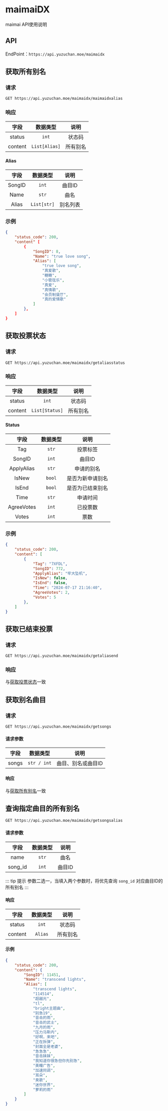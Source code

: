 # maimaiDX

maimai API使用说明

## API

EndPoint：`https://api.yuzuchan.moe/maimaidx`

## 获取所有别名

### 请求

```http
GET https://api.yuzuchan.moe/maimaidx/maimaidxalias
```

### 响应

|   字段                 |          数据类型           |         说明          |
| :-------------------:  | :-----------------------: | :--------------------:  |
|   status               |            `int`           |         状态码         |
|   content              |        `List[Alias]`       |        所有别名         |

#### Alias

|   字段                 |         数据类型           |         说明          |
| :-------------------:  | :-----------------------: | :--------------------: |
|   SongID               |          `int`            |         曲目ID         |
|   Name                 |          `str`            |          曲名          |
|   Alias                |        `List[str]`        |        别名列表         |

### 示例

```json
{
    "status_code": 200,
    "content" [
        {
            "SongID": 8,
            "Name": "true love song",
            "Alias": [
                "true love song",
                "真爱歌",
                "糖糖",
                "小管弦乐",
                "真爱",
                "真情歌",
                "会员制餐厅",
                "真的爱情歌"
            ]
        },
    ]
}
```

## 获取投票状态

### 请求

```http
GET https://api.yuzuchan.moe/maimaidx/getaliasstatus
```

### 响应

|   字段                 |         数据类型           |         说明          |
| :-------------------:  | :-----------------------: | :--------------------:  |
|   status               |          `int`            |         状态码         |
|   content              |      `List[Status]`       |       所有别名         |

#### Status

|   字段                 |         数据类型           |         说明          |
| :-------------------:  | :-----------------------: | :--------------------: |
|   Tag                  |          `str`            |        投票标签         |
|   SongID               |          `int`            |         曲目ID          |
|   ApplyAlias           |          `str`            |       申请的别名        |
|   IsNew                |          `bool`           |    是否为新申请别名     |
|   IsEnd                |          `bool`           |    是否为已结束别名     |
|   Time                 |          `str`            |        申请时间         |
|   AgreeVotes           |          `int`            |        已投票数         |
|   Votes                |          `int`            |          票数          |

### 示例

```json
{
    "status_code": 200,
    "content": [
        {
            "Tag": "7XFDL",
            "SongID": 772,
            "ApplyAlias": "牢大坠机",
            "IsNew": false,
            "IsEnd": false,
            "Time": "2024-07-17 21:16:40",
            "AgreeVotes": 2,
            "Votes": 5
        },
    ]
}
```

## 获取已结束投票

### 请求

```http
GET https://api.yuzuchan.moe/maimaidx/getaliasend
```

### 响应

与[获取投票状态](/API/maimaiDX#响应-1)一致

## 获取别名曲目

### 请求

```http
GET https://api.yuzuchan.moe/maimaidx/getsongs
```

#### 请求参数

|   字段                 |          数据类型          |         说明           |
| :-------------------:  | :-----------------------: | :--------------------: |
|   songs                |        `str / int`        |    曲目、别名或曲目ID   |

#### 响应

与[获取所有别名](/API/maimaiDX#响应)一致

## 查询指定曲目的所有别名

```http
GET https://api.yuzuchan.moe/maimaidx/getsongsalias
```

#### 请求参数

|   字段                 |         数据类型           |         说明           |
| :-------------------:  | :-----------------------: | :--------------------: |
|    name                |          `str`            |         曲名           |
|    song_id             |          `int`            |        曲目ID          |

::: tip 提示
参数二选一，当填入两个参数时，将优先查询 `song_id` 对应曲目ID的所有别名
:::

#### 响应

|   字段                 |         数据类型           |         说明          |
| :-------------------:  | :-----------------------: | :--------------------: |
|   status               |          `int`            |         状态码         |
|   content              |         `Alias`           |       所有别名         |

#### 示例

```json
{
    "status_code": 200,
    "content": {
        "SongID": 11451,
        "Name": "transcend lights",
        "Alias": [
            "transcend lights",
            "114514",
            "超越光",
            "tl",
            "bright主题曲",
            "别急19",
            "音击的雨",
            "音击的武士",
            "九月的雨",
            "压力马斯内",
            "好啊，来吧",
            "正在拆弹",
            "封面全是老婆",
            "急急急",
            "音击妹妹",
            "我知道你很急但你先别急",
            "美瞳广告",
            "加速同调",
            "耳朵",
            "臭歌",
            "迷你世界",
            "萝莉的雨"
        ]
    }
}
```